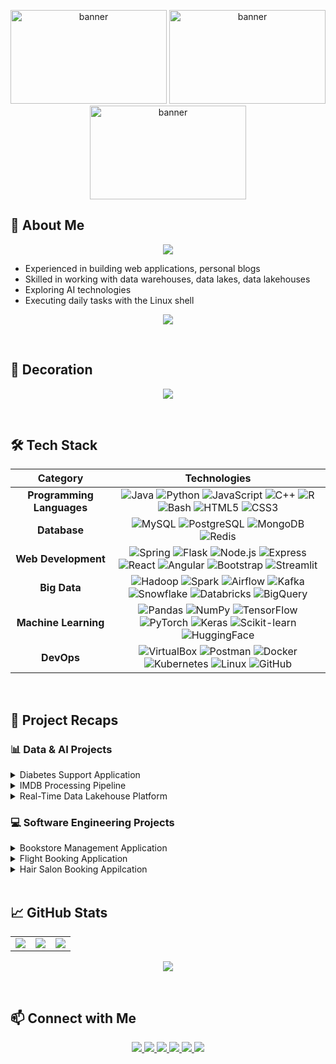 <!-- BANNER -->
<p align="center">
  <img src="https://i.pinimg.com/originals/98/4e/81/984e81934046c3050464525dfcacb6bc.gif" alt="banner" width="250" height="150"/>
  <img src="https://i.pinimg.com/originals/98/4e/81/984e81934046c3050464525dfcacb6bc.gif" alt="banner" width="250" height="150"/>
  <img src="https://i.pinimg.com/originals/98/4e/81/984e81934046c3050464525dfcacb6bc.gif" alt="banner" width="250" height="150"/>
</p>

## 👤 About Me
<!--
<p align="center">
  <samp>
    Software Engineer, Data Engineer, Machine Learning Learner <br/>
    Vietnamese & English
  </samp>
</p>
-->
<p align="center">
  <img src="https://readme-typing-svg.herokuapp.com/?lines=Hi,+I'm+Tae;Welcome+to+my+GitHub!;Fullstack+Developer;Data+Engineer;Machine+Learning+Engineer&center=true&size=24&color=ff79c6&font=Fira+Code">
</p>
<!--
<div align="center">
  ───────────────────────────────── ⋆⋅☆⋅⋆ ─────────────────────────────────
</div>
-->

- Experienced in building web applications, personal blogs  
- Skilled in working with data warehouses, data lakes, data lakehouses  
- Exploring AI technologies  
- Executing daily tasks with the Linux shell
<p align="center">
  <img src="https://komarev.com/ghpvc/?username=taaytungstieenf&color=ff69b4&style=flat-square&label=Profile+Views" />
</p>
<br>

## 🎨 Decoration
<p align="center">
  <img src="https://github-profile-trophy.vercel.app/?username=taaytungstieenf&theme=dracula&no-frame=true&margin-w=15&margin-h=15" />
</p>


<br>

## 🛠️ Tech Stack  

<div align="center">

| **Category** | **Technologies** |
|:------------:|:----------------:|
| **Programming Languages** | ![Java](https://img.shields.io/badge/Java-ED8B00?logo=java&logoColor=white) ![Python](https://img.shields.io/badge/Python-3776AB?logo=python&logoColor=white) ![JavaScript](https://img.shields.io/badge/JavaScript-F7DF1E?logo=javascript&logoColor=black) ![C++](https://img.shields.io/badge/C++-00599C?logo=cplusplus&logoColor=white) ![R](https://img.shields.io/badge/R-276DC3?logo=r&logoColor=white) ![Bash](https://img.shields.io/badge/Bash-4EAA25?logo=gnubash&logoColor=white) ![HTML5](https://img.shields.io/badge/HTML5-E34F26?logo=html5&logoColor=white) ![CSS3](https://img.shields.io/badge/CSS3-1572B6?logo=css3&logoColor=white) |
| **Database** | ![MySQL](https://img.shields.io/badge/MySQL-4479A1?logo=mysql&logoColor=white) ![PostgreSQL](https://img.shields.io/badge/PostgreSQL-4169E1?logo=postgresql&logoColor=white) ![MongoDB](https://img.shields.io/badge/MongoDB-47A248?logo=mongodb&logoColor=white) ![Redis](https://img.shields.io/badge/Redis-DC382D?logo=redis&logoColor=white) |
| **Web Development** | ![Spring](https://img.shields.io/badge/Spring-6DB33F?logo=spring&logoColor=white) ![Flask](https://img.shields.io/badge/Flask-000000?logo=flask&logoColor=white) ![Node.js](https://img.shields.io/badge/Node.js-339933?logo=node.js&logoColor=white) ![Express](https://img.shields.io/badge/Express-000000?logo=express&logoColor=white) ![React](https://img.shields.io/badge/React-61DAFB?logo=react&logoColor=black) ![Angular](https://img.shields.io/badge/Angular-DD0031?logo=angular&logoColor=white) ![Bootstrap](https://img.shields.io/badge/Bootstrap-7952B3?logo=bootstrap&logoColor=white) ![Streamlit](https://img.shields.io/badge/Streamlit-FF4B4B?logo=streamlit&logoColor=white) |
| **Big Data** | ![Hadoop](https://img.shields.io/badge/Hadoop-FFCA28?logo=apachehadoop&logoColor=black) ![Spark](https://img.shields.io/badge/Spark-E25A1C?logo=apachespark&logoColor=white) ![Airflow](https://img.shields.io/badge/Airflow-017CEE?logo=apacheairflow&logoColor=white) ![Kafka](https://img.shields.io/badge/Kafka-231F20?logo=apachekafka&logoColor=white) ![Snowflake](https://img.shields.io/badge/Snowflake-29B5E8?logo=snowflake&logoColor=white) ![Databricks](https://img.shields.io/badge/Databricks-FF3621?logo=databricks&logoColor=white) ![BigQuery](https://img.shields.io/badge/BigQuery-669DF6?logo=googlebigquery&logoColor=white) |
| **Machine Learning** | ![Pandas](https://img.shields.io/badge/Pandas-150458?logo=pandas&logoColor=white) ![NumPy](https://img.shields.io/badge/NumPy-013243?logo=numpy&logoColor=white) ![TensorFlow](https://img.shields.io/badge/TensorFlow-FF6F00?logo=tensorflow&logoColor=white) ![PyTorch](https://img.shields.io/badge/PyTorch-EE4C2C?logo=pytorch&logoColor=white) ![Keras](https://img.shields.io/badge/Keras-D00000?logo=keras&logoColor=white) ![Scikit-learn](https://img.shields.io/badge/Scikit--learn-F7931E?logo=scikitlearn&logoColor=white) ![HuggingFace](https://img.shields.io/badge/Hugging%20Face-FFD21E?logo=huggingface&logoColor=black) |
| **DevOps** | ![VirtualBox](https://img.shields.io/badge/VirtualBox-183A61?logo=virtualbox&logoColor=white) ![Postman](https://img.shields.io/badge/Postman-FF6C37?logo=postman&logoColor=white) ![Docker](https://img.shields.io/badge/Docker-2496ED?logo=docker&logoColor=white) ![Kubernetes](https://img.shields.io/badge/Kubernetes-326CE5?logo=kubernetes&logoColor=white) ![Linux](https://img.shields.io/badge/Linux-FCC624?logo=linux&logoColor=black) ![GitHub](https://img.shields.io/badge/GitHub-181717?logo=github&logoColor=white) |

</div>

<br>

## 🚀 Project Recaps  

### 📊 Data & AI Projects  
<details>
  <summary>Diabetes Support Application</summary>
  
  - Apply Gradient Boosting models such as CatBoost, LightGBM, and XGBoost to build predictive models.  
  - Perform Exploratory Data Analysis to understand the data, including feature importance, correlation heatmaps.  
  - Compare model performance using accuracy, precision, recall, F1-score, and confusion matrix.  
  - Evaluate machine learning models using ROC and Precision-Recall curves.  
  - Apply feature engineering concepts to transform dialogue-based data for chatbot application.  
  - Implement semantic search with FAISS and integrate DialoGPT to build retrieval-based chatbot.  
  - Containerize the application using Docker.
</details>

<details>
  <summary>IMDB Processing Pipeline</summary>
  
  - Apply big data concepts such as data preparation, data validation, and data visualization to build data pipeline.
  - Download and extract raw data from the source, normalize and export data into Parquet format.
  - Model data to relational database and build comprehensive full IMDB dataset for batch processing.
  - Upload the exported data to HDFS and split full dataset into partition datasets by production year.
  - Create data pipeline to download partition by each production year from HDFS back to the local system.
  - Load the partitioned datasets into a data warehouse (MySQL) and ready for visualization by Streamlit.
  - Validate the data at each stage to ensure data integrity, use Spark to process data at every stage of the pipeline.
  - Automate the download and import process into MySQL using CRON jobs in Unix OS.
</details>

<details>
  <summary>Real-Time Data Lakehouse Platform</summary>
  
  - Build real-time data ingestion with Kafka and Schema Registry for enforceable event schemas.
  - Stream processing with Spark Structured Streaming on AWS EMR (stateful/windowed aggregations, enrichment joins).
  - Persist raw and processed streams to a cloud data lake (Amazon S3) in Parquet + Delta/Iceberg, partitioned by date/hour with automatic compaction.
  - Orchestrate pipelines via Apache Airflow, including stream job deploy/restart, batch compaction, and dependency management.
  - Implement robust data quality with Great Expectations at Bronze/Silver/Gold layers and dead-letter queues for invalid messages.
  - Model curated datasets in a cloud data warehouse (Redshift / BigQuery / Snowflake) using dbt (incremental models, tests, and lineage).
  - Expose real-time and near-real-time KPIs on Superset/Metabase/Grafana with alerts for SLA breaches and anomaly signals.
  - Secure data and workloads with IAM least-privilege, encryption in-transit/at-rest, private networking (VPC, VPN/Direct Connect), and audit logging.
  - Implement CI/CD with GitHub Actions for building/testing dbt & Spark jobs and Terraform for reproducible infrastructure provisioning.
  - Monitor reliability and cost using CloudWatch/Stackdriver + Prometheus/Grafana, autoscale compute, and apply lifecycle policies for storage optimization.
  - Provide operational runbooks and incident workflows (on-call, retries, backfills) to ensure resilience and rapid recovery.
  - Document data contracts and SLAs with producers/consumers to maintain schema evolution and backward compatibility.
</details>

### 💻 Software Engineering Projects  
<details>
  <summary>Bookstore Management Application</summary>
  
  - Create full-stack Java Spring MVC application for managing warehouse.
  - Develop operations including inbound/outbound orders, inventory updates, and product categories.
  - Design and implemented role-based access control to separate functionalities between admin and staff users.
  - Build dynamic web interfaces using Thymeleaf, and enhanced with jQuery for interactive elements.
  - Model and manage warehouse data using MySQL with Hibernate ORM for efficient database interaction.
  - Implement CRUD functionalities for products, inventory batches, suppliers, and transaction records.
  - Create a dashboard with key performance indicators (e.g., stock levels, recent transactions, low inventory alerts).
  - Ensure clean architectural separation using the Model–View–Controller (MVC) pattern for maintainability.
  - Secure user sessions, login/logout functionality, and password encryption.  
</details>

<details>
  <summary>Flight Booking Application</summary>
  
  - Developed a full-stack warehouse management application using Spring Boot RESTful APIs for the backend and React for the frontend.
  - Implemented CRUD functionalities for products, inventory batches, suppliers, and transaction records, exposing endpoints following REST principles.
  - Designed and managed warehouse data in MySQL using Hibernate/JPA ORM for seamless persistence and relational mapping.
  - Built a responsive React frontend with React Router and Axios for API communication, ensuring smooth user experience.
  - Designed role-based access control (RBAC) at the API layer to separate functionalities between admin and staff users.
  - Created dashboards with charts and tables to display key performance indicators (e.g., stock levels, recent transactions, low inventory alerts).
  - Secured user authentication and authorization with JWT tokens, encrypted passwords, and protected routes on the frontend.
  - Established clean architectural separation between backend services and frontend SPA (Single Page Application) for scalability and maintainability.
  - Integrated interactive UI elements with React hooks and state management for dynamic updates in real time.
  - Ensured best practices in API documentation (Swagger/OpenAPI) and applied input validation + error handling for reliability.  
</details>

<details>
  <summary>Hair Salon Booking Appilcation</summary>

  - Developed a full-stack warehouse management application using Node.js/Express.js RESTful APIs for the backend and Angular for the frontend.
  - Implemented CRUD functionalities for products, inventory batches, suppliers, and transaction records, exposed via RESTful API endpoints.
  - Designed and managed warehouse data in MySQL using Sequelize ORM for efficient database interaction and relational mapping.
  - Built a responsive Angular frontend with Angular Router, HttpClient, and Angular Material, ensuring smooth user experience.
  - Implemented role-based access control (RBAC) using JWT to separate functionalities between admin and staff users.
  - Created a dashboard to display key warehouse KPIs (e.g., stock levels, recent transactions, low inventory alerts).
  - Secured user authentication and session management with JWT tokens, encrypted passwords, and protected routes on the frontend.
  - Ensured clean separation of concerns between backend services (API) and frontend (SPA) for maintainability and scalability.
</details>

<br>

## 📈 GitHub Stats  
<!--
<p align="center">
  <img src="https://github-profile-trophy.vercel.app/?username=taaytungstieenf&theme=radical&margin-w=5&margin-h=5"/>
</p>
-->
<p align="center">
  <table>
    <tr>
      <td>
        <img src="https://github-readme-streak-stats.herokuapp.com?user=taaytungstieenf&theme=radical&hide_border=true" />
      </td>
      <td>
        <img src="https://github-readme-stats.vercel.app/api/top-langs/?username=taaytungstieenf&layout=compact&theme=radical&hide_border=true" />
      </td>
      <td>
        <img src="https://github-readme-stats.vercel.app/api?username=taaytungstieenf&show_icons=true&theme=radical&hide_border=true" />
      </td>
    </tr>
  </table>
</p>

<p align="center">
  <img src="https://github-readme-activity-graph.vercel.app/graph?username=taaytungstieenf&theme=radical&hide_border=true" />
</p>

<br>

## 📫 Connect with Me  

<p align="center">
  <a href="mailto:nguyenductay121999@gmail.com">
    <img src="https://img.shields.io/badge/Gmail-red?style=for-the-badge&logo=gmail&logoColor=white" />
  </a>
  <a href="https://wa.me/0974328514">
    <img src="https://img.shields.io/badge/WhatsApp-25D366?style=for-the-badge&logo=whatsapp&logoColor=white" />
  </a>
  <a href="https://t.me/your-username">
    <img src="https://img.shields.io/badge/Telegram-2CA5E0?style=for-the-badge&logo=telegram&logoColor=white" />
  </a>
  <a href="https://linkedin.com/in/elcoco33">
    <img src="https://img.shields.io/badge/LinkedIn-blue?style=for-the-badge&logo=linkedin" />
  </a>
  <a href="https://instagram.com/teytey.zip">
    <img src="https://img.shields.io/badge/Instagram-E4405F?style=for-the-badge&logo=instagram&logoColor=white" />
  </a>
  <a href="https://facebook.com/tieeurtaaytaay">
    <img src="https://img.shields.io/badge/Facebook-1877F2?style=for-the-badge&logo=facebook&logoColor=white" />
  </a>

</p>



